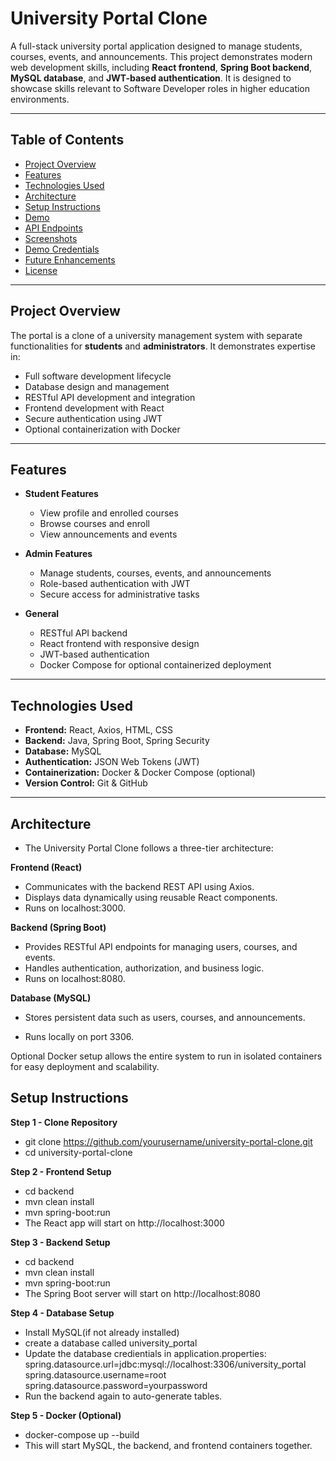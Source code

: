 # University Portal Clone

A full-stack university portal application designed to manage students, courses, events, and announcements. This project demonstrates modern web development skills, including **React frontend**, **Spring Boot backend**, **MySQL database**, and **JWT-based authentication**. It is designed to showcase skills relevant to Software Developer roles in higher education environments.

---

## Table of Contents
- [Project Overview](#project-overview)
- [Features](#features)
- [Technologies Used](#technologies-used)
- [Architecture](#architecture)
- [Setup Instructions](#setup-instructions)
- [Demo](#demo)
- [API Endpoints](#api-endpoints)
- [Screenshots](#screenshots)
- [Demo Credentials](#demo-credentials)
- [Future Enhancements](#future-enhancements)
- [License](#license)

---

## Project Overview
The portal is a clone of a university management system with separate functionalities for **students** and **administrators**. It demonstrates expertise in:
- Full software development lifecycle
- Database design and management
- RESTful API development and integration
- Frontend development with React
- Secure authentication using JWT
- Optional containerization with Docker

---

## Features
- **Student Features**
  - View profile and enrolled courses
  - Browse courses and enroll
  - View announcements and events

- **Admin Features**
  - Manage students, courses, events, and announcements
  - Role-based authentication with JWT
  - Secure access for administrative tasks

- **General**
  - RESTful API backend
  - React frontend with responsive design
  - JWT-based authentication
  - Docker Compose for optional containerized deployment

---

## Technologies Used
- **Frontend:** React, Axios, HTML, CSS  
- **Backend:** Java, Spring Boot, Spring Security  
- **Database:** MySQL  
- **Authentication:** JSON Web Tokens (JWT)  
- **Containerization:** Docker & Docker Compose (optional)  
- **Version Control:** Git & GitHub  

---

## Architecture

- The University Portal Clone follows a three-tier architecture:

 **Frontend (React)**
  - Communicates with the backend REST API using Axios.
  - Displays data dynamically using reusable React components.
  - Runs on localhost:3000.

 **Backend (Spring Boot)**
 - Provides RESTful API endpoints for managing users, courses, and events.
-   Handles authentication, authorization, and business logic.
- Runs on localhost:8080.

**Database (MySQL)**

- Stores persistent data such as users, courses, and announcements.

- Runs locally on port 3306.

Optional Docker setup allows the entire system to run in isolated containers for easy deployment and scalability.

## Setup Instructions

**Step 1 - Clone Repository**
- git clone https://github.com/yourusername/university-portal-clone.git
- cd university-portal-clone

**Step 2 - Frontend Setup**
- cd backend
- mvn clean install
- mvn spring-boot:run
- The React app will start on http://localhost:3000

**Step 3 - Backend Setup**
- cd backend
- mvn clean install
- mvn spring-boot:run
- The Spring Boot server will start on http://localhost:8080

**Step 4 - Database Setup**
- Install MySQL(if not already installed)
- create a database called university_portal
- Update the database credientials in application.properties:
  spring.datasource.url=jdbc:mysql://localhost:3306/university_portal
  spring.datasource.username=root
  spring.datasource.password=yourpassword
- Run the backend again to auto-generate tables.

**Step 5 - Docker (Optional)**
- docker-compose up --build
- This will start MySQL, the backend, and frontend containers together.






